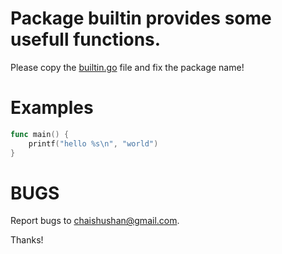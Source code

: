 # Package builtin provides some usefull functions.

Please copy the [builtin.go](builtin.go) file and fix the package name!

# Examples

```Go
func main() {
	printf("hello %s\n", "world")
}
```


# BUGS

Report bugs to <chaishushan@gmail.com>.

Thanks!
